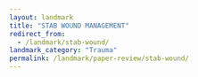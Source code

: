```yaml
---
layout: landmark
title: "STAB WOUND MANAGEMENT"
redirect_from:
  - /landmark/stab-wound/
landmark_category: "Trauma"
permalink: /landmark/paper-review/stab-wound/
---
```


<!-- Replace this with article content for STAB WOUND MANAGEMENT -->

